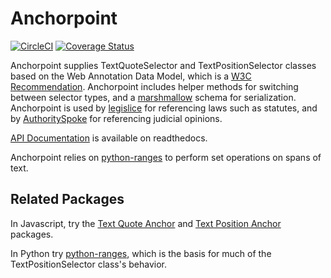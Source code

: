 # Anchorpoint

[![CircleCI](https://circleci.com/gh/mscarey/anchorpoint.svg?style=svg)](https://circleci.com/gh/mscarey/anchorpoint) [![Coverage Status](https://coveralls.io/repos/github/mscarey/anchorpoint/badge.svg?branch=master)](https://coveralls.io/github/mscarey/anchorpoint?branch=master)

Anchorpoint supplies TextQuoteSelector and TextPositionSelector classes based on the Web Annotation Data Model, which is a [W3C Recommendation](https://www.w3.org/TR/annotation-model/). Anchorpoint includes helper methods for switching between selector types, and a [marshmallow](https://marshmallow.readthedocs.io/) schema for serialization. Anchorpoint is used by [legislice](https://github.com/mscarey/legislice) for referencing laws such as statutes, and by [AuthoritySpoke](https://authorityspoke.readthedocs.io) for referencing judicial opinions.

[API Documentation](https://anchorpoint.readthedocs.io) is available on readthedocs.

Anchorpoint relies on [python-ranges](https://github.com/Superbird11/ranges) to perform set operations on spans of text.

## Related Packages

In Javascript, try the [Text Quote Anchor](https://www.npmjs.com/package/dom-anchor-text-quote) and [Text Position Anchor](https://www.npmjs.com/package/dom-anchor-text-position) packages.

In Python try [python-ranges](https://github.com/Superbird11/ranges), which is the basis for much of the TextPositionSelector class's behavior.

